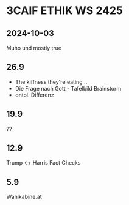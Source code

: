 # 3CAIF ETHIK WS 2425

## 2024-10-03

Muho und mostly true

## 26.9

- The kiffness they're eating ..
- Die Frage nach Gott - Tafelbild Brainstorm
- ontol. Differenz

## 19.9

??

## 12.9

Trump <-> Harris Fact Checks

## 5.9

Wahlkabine.at
